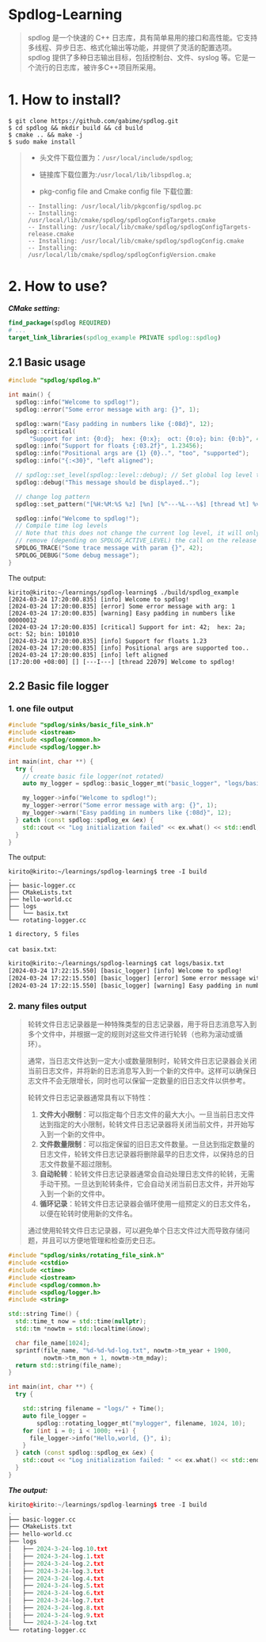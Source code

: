 # Spdlog-Learning

> spdlog 是一个快速的 C++ 日志库，具有简单易用的接口和高性能。它支持多线程、异步日志、格式化输出等功能，并提供了灵活的配置选项。spdlog 提供了多种日志输出目标，包括控制台、文件、syslog 等。它是一个流行的日志库，被许多C++项目所采用。

# 1. How to install?

```shell
$ git clone https://github.com/gabime/spdlog.git
$ cd spdlog && mkdir build && cd build
$ cmake .. && make -j
$ sudo make install
```

> - 头文件下载位置为：`/usr/local/include/spdlog`;
>
> - 链接库下载位置为:`/usr/local/lib/libspdlog.a`;
>
> - pkg-config file and Cmake config file 下载位置:
>
> ```shell
> -- Installing: /usr/local/lib/pkgconfig/spdlog.pc
> -- Installing: /usr/local/lib/cmake/spdlog/spdlogConfigTargets.cmake
> -- Installing: /usr/local/lib/cmake/spdlog/spdlogConfigTargets-release.cmake
> -- Installing: /usr/local/lib/cmake/spdlog/spdlogConfig.cmake
> -- Installing: /usr/local/lib/cmake/spdlog/spdlogConfigVersion.cmake
> ```

# 2. How to use?

***CMake setting:***

```cmake
find_package(spdlog REQUIRED)
# ...
target_link_libraries(spdlog_example PRIVATE spdlog::spdlog)
```

## 2.1 Basic usage

```C++
#include "spdlog/spdlog.h"

int main() {
  spdlog::info("Welcome to spdlog!");
  spdlog::error("Some error message with arg: {}", 1);

  spdlog::warn("Easy padding in numbers like {:08d}", 12);
  spdlog::critical(
      "Support for int: {0:d};  hex: {0:x};  oct: {0:o}; bin: {0:b}", 42);
  spdlog::info("Support for floats {:03.2f}", 1.23456);
  spdlog::info("Positional args are {1} {0}..", "too", "supported");
  spdlog::info("{:<30}", "left aligned");

  // spdlog::set_level(spdlog::level::debug); // Set global log level to debug
  spdlog::debug("This message should be displayed..");

  // change log pattern
  spdlog::set_pattern("[%H:%M:%S %z] [%n] [%^---%L---%$] [thread %t] %v");

  spdlog::info("Welcome to spdlog!");
  // Compile time log levels
  // Note that this does not change the current log level, it will only
  // remove (depending on SPDLOG_ACTIVE_LEVEL) the call on the release code.
  SPDLOG_TRACE("Some trace message with param {}", 42);
  SPDLOG_DEBUG("Some debug message");
}
```

The output:

```SHELL
kirito@kirito:~/learnings/spdlog-learning$ ./build/spdlog_example 
[2024-03-24 17:20:00.835] [info] Welcome to spdlog!
[2024-03-24 17:20:00.835] [error] Some error message with arg: 1
[2024-03-24 17:20:00.835] [warning] Easy padding in numbers like 00000012
[2024-03-24 17:20:00.835] [critical] Support for int: 42;  hex: 2a;  oct: 52; bin: 101010
[2024-03-24 17:20:00.835] [info] Support for floats 1.23
[2024-03-24 17:20:00.835] [info] Positional args are supported too..
[2024-03-24 17:20:00.835] [info] left aligned                  
[17:20:00 +08:00] [] [---I---] [thread 22079] Welcome to spdlog!
```

## 2.2 Basic file logger

### 1. one file output

```C++
#include "spdlog/sinks/basic_file_sink.h"
#include <iostream>
#include <spdlog/common.h>
#include <spdlog/logger.h>

int main(int, char **) {
  try {
    // create basic file logger(not rotated)
    auto my_logger = spdlog::basic_logger_mt("basic_logger", "logs/basix.txt");

    my_logger->info("Welcome to spdlog!");
    my_logger->error("Some error message with arg: {}", 1);
    my_logger->warn("Easy padding in numbers like {:08d}", 12);
  } catch (const spdlog::spdlog_ex &ex) {
    std::cout << "Log initialization failed" << ex.what() << std::endl;
  }
}
```

The output:

```shell
kirito@kirito:~/learnings/spdlog-learning$ tree -I build
.
├── basic-logger.cc
├── CMakeLists.txt
├── hello-world.cc
├── logs
│   └── basix.txt
└── rotating-logger.cc

1 directory, 5 files
```

`cat basix.txt`:

```txt
kirito@kirito:~/learnings/spdlog-learning$ cat logs/basix.txt 
[2024-03-24 17:22:15.550] [basic_logger] [info] Welcome to spdlog!
[2024-03-24 17:22:15.550] [basic_logger] [error] Some error message with arg: 1
[2024-03-24 17:22:15.550] [basic_logger] [warning] Easy padding in numbers like 00000012
```

### 2. many files output

> 轮转文件日志记录器是一种特殊类型的日志记录器，用于将日志消息写入到多个文件中，并根据一定的规则对这些文件进行轮转（也称为滚动或循环）。
>
> 通常，当日志文件达到一定大小或数量限制时，轮转文件日志记录器会关闭当前日志文件，并将新的日志消息写入到一个新的文件中。这样可以确保日志文件不会无限增长，同时也可以保留一定数量的旧日志文件以供参考。
>
> 轮转文件日志记录器通常具有以下特性：
>
> 1. **文件大小限制**：可以指定每个日志文件的最大大小。一旦当前日志文件达到指定的大小限制，轮转文件日志记录器将关闭当前文件，并开始写入到一个新的文件中。
> 2. **文件数量限制**：可以指定保留的旧日志文件数量。一旦达到指定数量的日志文件，轮转文件日志记录器将删除最早的日志文件，以保持总的日志文件数量不超过限制。
> 3. **自动轮转**：轮转文件日志记录器通常会自动处理日志文件的轮转，无需手动干预。一旦达到轮转条件，它会自动关闭当前日志文件，并开始写入到一个新的文件中。
> 4. **循环记录**：轮转文件日志记录器会循环使用一组预定义的日志文件名，以便在轮转时使用新的文件名。
>
> 通过使用轮转文件日志记录器，可以避免单个日志文件过大而导致存储问题，并且可以方便地管理和检查历史日志。

```C++
#include "spdlog/sinks/rotating_file_sink.h"
#include <cstdio>
#include <ctime>
#include <iostream>
#include <spdlog/common.h>
#include <spdlog/logger.h>
#include <string>

std::string Time() {
  std::time_t now = std::time(nullptr);
  std::tm *nowtm = std::localtime(&now);

  char file_name[1024];
  sprintf(file_name, "%d-%d-%d-log.txt", nowtm->tm_year + 1900,
          nowtm->tm_mon + 1, nowtm->tm_mday);
  return std::string(file_name);
}

int main(int, char **) {
  try {

    std::string filename = "logs/" + Time();
    auto file_logger =
        spdlog::rotating_logger_mt("mylogger", filename, 1024, 10);
    for (int i = 0; i < 1000; ++i) {
      file_logger->info("Hello,world, {}", i);
    }
  } catch (const spdlog::spdlog_ex &ex) {
    std::cout << "Log initialization failed: " << ex.what() << std::endl;
  }
}
```

***The output:***

```C++
kirito@kirito:~/learnings/spdlog-learning$ tree -I build
.
├── basic-logger.cc
├── CMakeLists.txt
├── hello-world.cc
├── logs
│   ├── 2024-3-24-log.10.txt
│   ├── 2024-3-24-log.1.txt
│   ├── 2024-3-24-log.2.txt
│   ├── 2024-3-24-log.3.txt
│   ├── 2024-3-24-log.4.txt
│   ├── 2024-3-24-log.5.txt
│   ├── 2024-3-24-log.6.txt
│   ├── 2024-3-24-log.7.txt
│   ├── 2024-3-24-log.8.txt
│   ├── 2024-3-24-log.9.txt
│   └── 2024-3-24-log.txt
└── rotating-logger.cc
```

